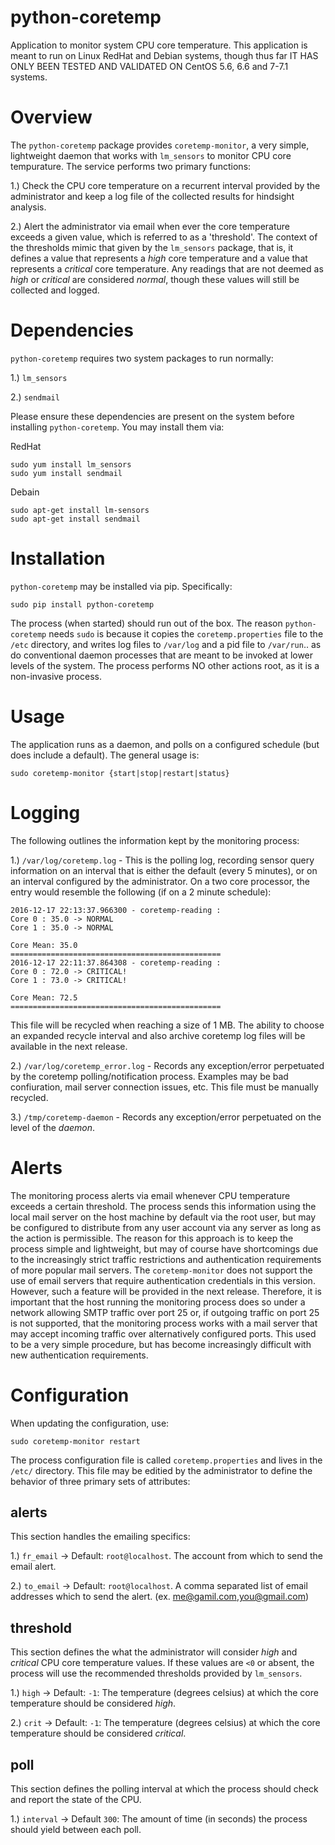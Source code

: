 # python-coretemp

Application to monitor system CPU core temperature. This application is meant to run on Linux RedHat and Debian systems, though thus far IT HAS ONLY BEEN TESTED AND VALIDATED ON CentOS 5.6, 6.6 and 7-7.1 systems. 

# Overview 

The `python-coretemp` package provides `coretemp-monitor`, a very simple, lightweight daemon that works with `lm_sensors` to monitor CPU core tempurature. The service performs two primary functions:

1.) Check the CPU core temperature on a recurrent interval provided by the administrator and keep a log file of the collected results for hindsight analysis.    

2.) Alert the administrator via email when ever the core temperature exceeds a given value, which is referred to as a 'threshold'. The context of the thresholds mimic that given by the `lm_sensors` package, that is, it defines a value that represents a *high* core temperature and a value that represents a *critical* core temperature. Any readings that are not deemed as *high* or *critical* are considered *normal*, though these values will still be collected and logged.   

# Dependencies    

`python-coretemp` requires two system packages to run normally:

1.) `lm_sensors`

2.) `sendmail`    

Please ensure these dependencies are present on the system before installing `python-coretemp`. You may install them via:

RedHat
```
sudo yum install lm_sensors
sudo yum install sendmail
```
Debain
```
sudo apt-get install lm-sensors
sudo apt-get install sendmail
```

# Installation

`python-coretemp` may be installed via pip. Specifically:

```
sudo pip install python-coretemp
```
The process (when started) should run out of the box. The reason `python-coretemp` needs `sudo` is because it copies the `coretemp.properties` file to the `/etc` directory, and writes log files to `/var/log` and a pid file to `/var/run`.. as do conventional daemon processes that are meant to be invoked at lower levels of the system. The process performs NO other actions root, as it is a non-invasive process.  

# Usage

The application runs as a daemon, and polls on a configured schedule (but does include a default). The general usage is:

```
sudo coretemp-monitor {start|stop|restart|status}
```

# Logging

The following outlines the information kept by the monitoring process:

1.) `/var/log/coretemp.log` - This is the polling log, recording sensor query information on an interval that is either the default (every 5 minutes), or on an interval configured by the administrator. On a two core processor, the entry would resemble the following (if on a 2 minute schedule):

```
2016-12-17 22:13:37.966300 - coretemp-reading :
Core 0 : 35.0 -> NORMAL
Core 1 : 35.0 -> NORMAL

Core Mean: 35.0
===============================================
2016-12-17 22:11:37.864308 - coretemp-reading :
Core 0 : 72.0 -> CRITICAL!
Core 1 : 73.0 -> CRITICAL!

Core Mean: 72.5
===============================================
```
This file will be recycled when reaching a size of 1 MB. The ability to choose an expanded recycle interval and also archive coretemp log files will be available in the next release.    

2.) `/var/log/coretemp_error.log` - Records any exception/error perpetuated by the coretemp polling/notification process. Examples may be bad confiuration, mail server connection issues, etc. This file must be manually recycled. 

3.) `/tmp/coretemp-daemon` - Records any exception/error perpetuated on the level of the *daemon*.

# Alerts

The monitoring process alerts via email whenever CPU temperature exceeds a certain threshold. The process sends this information using the local mail server on the host machine by default via the root user, but may be configured to distribute from any user account via any server as long as the action is permissible. The reason for this approach is to keep the process simple and lightweight, but may of course have shortcomings due to the increasingly strict traffic restrictions and authentication requirements of more popular mail servers.  The `coretemp-monitor` does not support the use of email servers that require authentication credentials in this version. However, such a feature will be provided in the next release. Therefore, it is important that the host running the monitoring process does so under a network allowing SMTP traffic over port 25 or, if outgoing traffic on port 25 is not supported, that the monitoring process works with a mail server that may accept incoming traffic over alternatively configured ports. This used to be a very simple procedure, but has become increasingly difficult with new authentication requirements.     

# Configuration

When updating the configuration, use:    

```
sudo coretemp-monitor restart
```

The process configuration file is called `coretemp.properties` and lives in the `/etc/` directory. This file may be editied by the administrator to define the behavior of three primary sets of attributes:

## alerts

This section handles the emailing specifics:

1.) `fr_email` -> Default: `root@localhost`. The account from which to send the email alert.

2.) `to_email` -> Default: `root@localhost`. A comma separated list of email addresses which to send the alert. (ex. me@gamil.com,you@gmail.com)

## threshold 

This section defines the what the administrator will consider *high* and *critical* CPU core temperature values. If these values are `<0` or absent, the process will use the recommended thresholds provided by `lm_sensors`. 

1.) `high` -> Default: `-1`: The temperature (degrees celsius) at which the core temperature should be considered *high*.

2.) `crit` -> Default: `-1`: The temperature (degrees celsius) at which the core temperature should be considered *critical*. 

## poll        

This section defines the polling interval at which the process should check and report the state of the CPU. 

1.) `interval` -> Default `300`: The amount of time (in seconds) the process should yield between each poll.    

